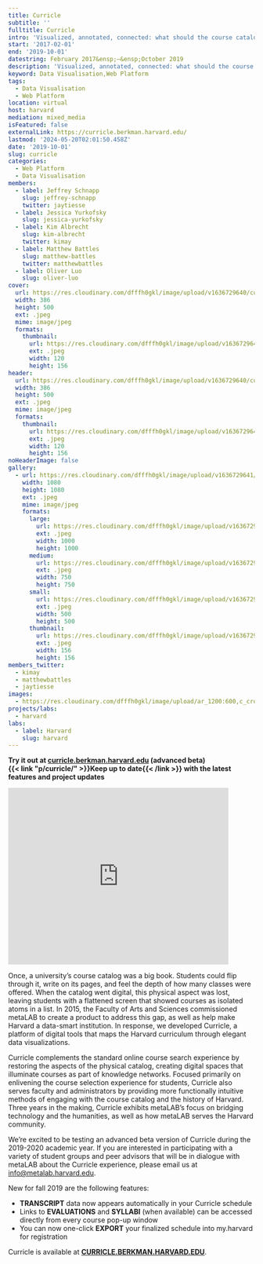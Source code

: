 ```yaml
---
title: Curricle
subtitle: ''
fulltitle: Curricle
intro: 'Visualized, annotated, connected: what should the course catalog look like in the 21st century? Leveraging data and design in a post-disciplinary era.'
start: '2017-02-01'
end: '2019-10-01'
datestring: February 2017&ensp;–&ensp;October 2019
description: 'Visualized, annotated, connected: what should the course catalog look like in the 21st century? Leveraging data and design in a post-disciplinary era.'
keyword: Data Visualisation,Web Platform
tags:
  - Data Visualisation
  - Web Platform
location: virtual
host: harvard
mediation: mixed_media
isFeatured: false
externalLink: https://curricle.berkman.harvard.edu/
lastmod: '2024-05-20T02:01:50.458Z'
date: '2019-10-01'
slug: curricle
categories:
  - Web Platform
  - Data Visualisation
members:
  - label: Jeffrey Schnapp
    slug: jeffrey-schnapp
    twitter: jaytiesse
  - label: Jessica Yurkofsky
    slug: jessica-yurkofsky
  - label: Kim Albrecht
    slug: kim-albrecht
    twitter: kimay
  - label: Matthew Battles
    slug: matthew-battles
    twitter: matthewbattles
  - label: Oliver Luo
    slug: oliver-luo
cover:
  url: https://res.cloudinary.com/dfffh0gkl/image/upload/v1636729640/curricle_d3bac9d992.jpg
  width: 386
  height: 500
  ext: .jpeg
  mime: image/jpeg
  formats:
    thumbnail:
      url: https://res.cloudinary.com/dfffh0gkl/image/upload/v1636729641/thumbnail_curricle_d3bac9d992.jpg
      ext: .jpeg
      width: 120
      height: 156
header:
  url: https://res.cloudinary.com/dfffh0gkl/image/upload/v1636729640/curricle_d3bac9d992.jpg
  width: 386
  height: 500
  ext: .jpeg
  mime: image/jpeg
  formats:
    thumbnail:
      url: https://res.cloudinary.com/dfffh0gkl/image/upload/v1636729641/thumbnail_curricle_d3bac9d992.jpg
      ext: .jpeg
      width: 120
      height: 156
noHeaderImage: false
gallery:
  - url: https://res.cloudinary.com/dfffh0gkl/image/upload/v1636729641/curricle2_6321580879.jpg
    width: 1080
    height: 1080
    ext: .jpeg
    mime: image/jpeg
    formats:
      large:
        url: https://res.cloudinary.com/dfffh0gkl/image/upload/v1636729642/large_curricle2_6321580879.jpg
        ext: .jpeg
        width: 1000
        height: 1000
      medium:
        url: https://res.cloudinary.com/dfffh0gkl/image/upload/v1636729642/medium_curricle2_6321580879.jpg
        ext: .jpeg
        width: 750
        height: 750
      small:
        url: https://res.cloudinary.com/dfffh0gkl/image/upload/v1636729642/small_curricle2_6321580879.jpg
        ext: .jpeg
        width: 500
        height: 500
      thumbnail:
        url: https://res.cloudinary.com/dfffh0gkl/image/upload/v1636729641/thumbnail_curricle2_6321580879.jpg
        ext: .jpeg
        width: 156
        height: 156
members_twitter:
  - kimay
  - matthewbattles
  - jaytiesse
images:
  - https://res.cloudinary.com/dfffh0gkl/image/upload/ar_1200:600,c_crop/c_limit,h_1200,w_600/v1636729640/curricle_d3bac9d992.jpg
projects/labs:
  - harvard
labs:
  - label: Harvard
    slug: harvard
---
```

**Try it out at [curricle.berkman.harvard.edu](http://curricle.berkman.harvard.edu) (advanced beta)<br />
{{< link "p/curricle/" >}}Keep up to date{{< /link >}} with the latest features and project updates**

<iframe src="https://player.vimeo.com/video/354848830" width="450" height="360" frameborder="0" allow="autoplay; fullscreen" allowfullscreen></iframe>


Once, a university’s course catalog was a big book. Students could flip through it, write on its pages, and feel the depth of how many classes were offered. When the catalog went digital, this physical aspect was lost, leaving students with a flattened screen that showed courses as isolated atoms in a list. In 2015, the Faculty of Arts and Sciences commissioned metaLAB to create a product to address this gap, as well as help make Harvard a data-smart institution. In response, we developed Curricle, a platform of digital tools that maps the Harvard curriculum through elegant data visualizations. 

Curricle complements the standard online course search experience by restoring the aspects of the physical catalog, creating digital spaces that illuminate courses as part of knowledge networks. Focused primarily on enlivening the course selection experience for students, Curricle also serves faculty and administrators by providing more functionally intuitive methods of engaging with the course catalog and the history of Harvard. Three years in the making, Curricle exhibits metaLAB’s focus on bridging technology and the humanities, as well as how metaLAB serves the Harvard community.

We’re excited to be testing an advanced beta version of Curricle during the 2019-2020 academic year. If you are interested in participating with a variety of student groups and peer advisors that will be in dialogue with metaLAB about the Curricle experience, please email us at [info@metalab.harvard.edu](mailto:info@metalab.harvard.edu).

New for fall 2019 are the following features:
- **TRANSCRIPT** data now appears automatically in your Curricle schedule
- Links to **EVALUATIONS** and **SYLLABI** (when available) can be accessed directly from every course pop-up window
- You can now one-click **EXPORT** your finalized schedule into my.harvard for registration


Curricle is available at **[CURRICLE.BERKMAN.HARVARD.EDU](http://curricle.berkman.harvard.edu/)**.